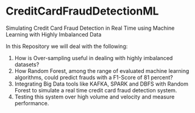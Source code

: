 # CreditCardFraudDetectionML
Simulating Credit Card Fraud Detection in Real Time using Machine Learning with Highly Imbalanced Data

In this Repository we will deal with the following:
  1. How is Over-sampling useful in dealing with highly imbalanced datasets?
  2. How Random Forest, among the range of evaluated machine learning algorithms, could predict frauds with a F1-Score of 81 percent?
  3. Integrating Big Data tools like KAFKA, SPARK and DBFS with Random Forest to simulate a real time credit card fraud detection system.
  4. Testing this system over high volume and velocity and measure performance.
